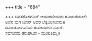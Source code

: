 +++
title = "684"

+++
ದಿವಸಕೊಳಗದಿನ್ ಆಯುರಾಶಿಯನು ರವಿಯಳೆಯಲ್।  
ಅವನ ಮಗ ಜವನ್ ಅದರ ಲೆಕ್ಕವಿರಿಸುವನು॥  
ದಿವಿಜರೊಳಗಿವರಿರ್ವರುಪಕಾರಿಗಳು ನಮಗೆ।  
ಸವೆಸುವರು ತನುಘಟವ - ಮಂಕುತಿಮ್ಮ॥  
